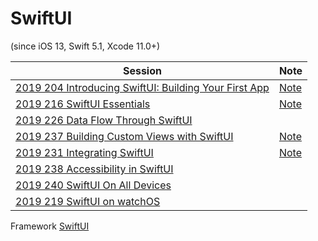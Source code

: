 # SwiftUI 

(since iOS 13, Swift 5.1, Xcode 11.0+)



Session|Note
--|--
[2019 204 Introducing SwiftUI: Building Your First App](https://developer.apple.com//videos/play/wwdc2019/204/)|[Note](2019-204-introducing-swiftui.md)
[2019 216 SwiftUI Essentials](https://developer.apple.com//videos/play/wwdc2019/216/)|[Note](2019-216-swiftui-essentials.md)
[2019 226 Data Flow Through SwiftUI](https://developer.apple.com//videos/play/wwdc2019/226/)|
[2019 237 Building Custom Views with SwiftUI](https://developer.apple.com//videos/play/wwdc2019/237/)|[Note](2019-237-building-custom-views-with-swiftui.md)
[2019 231 Integrating SwiftUI](https://developer.apple.com//videos/play/wwdc2019/231/)|[Note](2019-231-integrating-swiftui.md)
[2019 238 Accessibility in SwiftUI](https://developer.apple.com//videos/play/wwdc2019/238/)|
[2019 240 SwiftUI On All Devices](https://developer.apple.com//videos/play/wwdc2019/240/)|
[2019 219 SwiftUI on watchOS](https://developer.apple.com//videos/play/wwdc2019/219/)|


Framework [SwiftUI](https://developer.apple.com/documentation/swiftui)


